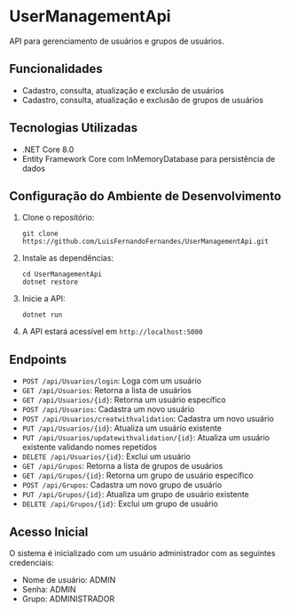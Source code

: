 # UserManagementApi

API para gerenciamento de usuários e grupos de usuários.

## Funcionalidades

- Cadastro, consulta, atualização e exclusão de usuários
- Cadastro, consulta, atualização e exclusão de grupos de usuários

## Tecnologias Utilizadas

- .NET Core 8.0
- Entity Framework Core com InMemoryDatabase para persistência de dados

## Configuração do Ambiente de Desenvolvimento

1. Clone o repositório:

   ```
   git clone https://github.com/LuisFernandoFernandes/UserManagementApi.git
   ```

2. Instale as dependências:

   ```
   cd UserManagementApi
   dotnet restore
   ```

3. Inicie a API:

   ```
   dotnet run
   ```

4. A API estará acessível em `http://localhost:5000`

## Endpoints

- `POST /api/Usuarios/login`: Loga com um usuário
- `GET /api/Usuarios`: Retorna a lista de usuários
- `GET /api/Usuarios/{id}`: Retorna um usuário específico
- `POST /api/Usuarios`: Cadastra um novo usuário
- `POST /api/Usuarios/creatwithvalidation`: Cadastra um novo usuário
- `PUT /api/Usuarios/{id}`: Atualiza um usuário existente
- `PUT /api/Usuarios/updatewithvalidation/{id}`: Atualiza um usuário existente validando nomes repetidos
- `DELETE /api/Usuarios/{id}`: Exclui um usuário
- `GET /api/Grupos`: Retorna a lista de grupos de usuários
- `GET /api/Grupos/{id}`: Retorna um grupo de usuário específico
- `POST /api/Grupos`: Cadastra um novo grupo de usuário
- `PUT /api/Grupos/{id}`: Atualiza um grupo de usuário existente
- `DELETE /api/Grupos/{id}`: Exclui um grupo de usuário

## Acesso Inicial

O sistema é inicializado com um usuário administrador com as seguintes credenciais:

- Nome de usuário: ADMIN
- Senha: ADMIN
- Grupo: ADMINISTRADOR
